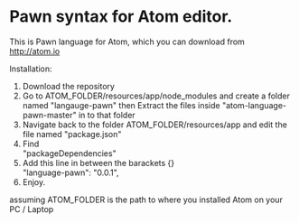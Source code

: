 Pawn syntax for Atom editor.
==================

This is Pawn language for Atom, which you can download from http://atom.io

Installation:

  1. Download the repository
  2. Go to ATOM_FOLDER/resources/app/node_modules and create a folder named "langauge-pawn" then Extract the files inside "atom-language-pawn-master" in to that folder
  3. Navigate back to the folder ATOM_FOLDER/resources/app and edit the file named "package.json"
  4. Find<br />
     "packageDependencies"
  5. Add this line in between the barackets {} <br />
    "language-pawn": "0.0.1",
  6. Enjoy.
  
assuming ATOM_FOLDER is the path to where you installed Atom on your PC / Laptop
